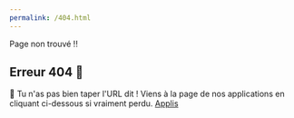 ```yaml
---
permalink: /404.html
---
```

Page non trouvé !! 

Erreur 404 🧨
-------------

  
🔦 Tu n'as pas bien taper l'URL dit ! Viens à la page de nos applications en cliquant ci-dessous si vraiment perdu. [Applis](https://eliosapp.github.io/)